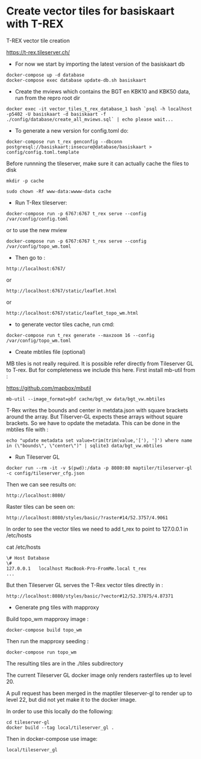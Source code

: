 # Create vector tiles for basiskaart with T-REX

T-REX vector tile creation

https://t-rex.tileserver.ch/

- For now we start by importing the latest version of the basiskaart db 

`docker-compose up -d database`  
`docker-compose exec database update-db.sh basiskaart`

- Create the mviews which contains the BGT en KBK10 and KBK50 data, run from the repro root dir

``docker exec -it vector_tiles_t_rex_database_1 bash `psql -h localhost -p5402 -U basiskaart -d basiskaart -f ./config/database/create_all_mviews.sql` | echo please wait...``

- To generate a new version for config.toml do:

`docker-compose run t_rex genconfig --dbconn postgresql://basiskaart:insecure@database/basiskaart > config/config.toml.template`

Before runnning the tileserver, make sure it can actually cache the files to disk

`mkdir -p cache`

`sudo chown -Rf www-data:wwww-data cache`

- Run T-Rex tileserver:

`docker-compose run -p 6767:6767 t_rex serve --config  /var/config/config.toml`

or to use the new mview

`docker-compose run -p 6767:6767 t_rex serve --config  /var/config/topo_wm.toml` 

- Then go to :
 
 `http://localhost:6767/`
 
 or 
 
 
 `http://localhost:6767/static/leaflet.html`
 
 or
 
 `http://localhost:6767/static/leaflet_topo_wm.html`
 

 - to generate vector tiles cache, run cmd:

`docker-compose run t_rex generate --maxzoom 16 --config  /var/config/topo_wm.toml`
  
 - Create mbtiles file  (optional)

MB tiles is not really required. It is possible refer directly from Tileserver GL to T-rex.
But for completeness we include this here. First install mb-util from :

https://github.com/mapbox/mbutil

`mb-util --image_format=pbf cache/bgt_vw data/bgt_vw.mbtiles`

T-Rex writes the bounds and center in metdata.json with square brackets  around the array. 
But Tilserver-GL expects these arrays without square brackets. So we have to opdate the metadata.
This can be done in the mbtiles file with : 

`echo "update metadata set value=trim(trim(value,'['), ']') where name in (\"bounds\", \"center\")" | sqlite3 data/bgt_vw.mbtiles
`

- Run Tileserver GL 

`docker run --rm -it -v $(pwd):/data -p 8080:80 maptiler/tileserver-gl -c config/tileserver_cfg.json`

Then we can see results on:

`http://localhost:8080/`

Raster tiles can be seen on:

`http://localhost:8080/styles/basic/?raster#14/52.3757/4.9061`

In order to see the vector tiles we need to add t_rex to point to 127.0.0.1  in /etc/hosts

cat /etc/hosts

```\#
\# Host Database
\#
127.0.0.1	localhost MacBook-Pro-FromMe.local t_rex
...
```

But then Tileserver GL serves the T-Rex vector tiles directly in :

`http://localhost:8080/styles/basic/?vector#12/52.37875/4.87371`

- Generate png tiles with mapproxy

Build topo_wm mapproxy image :

`docker-compose build topo_wm`

Then run the mapproxy seeding :

`docker-compose run topo_wm`

The resulting tiles are in the ./tiles subdirectory

The current Tileserver GL docker image only renders rasterfiles up to level 20.

A pull request has been merged in the maptiler tileserver-gl to render up to level 22, but did not yet make it to the
docker image.

In order to use this locally do the following:

```git clone git@github.com:maptiler/tileserver-gl.git
cd tileserver-gl
docker build --tag local/tileserver_gl .
```

Then in docker-compose use image:

 `local/tileserver_gl`
